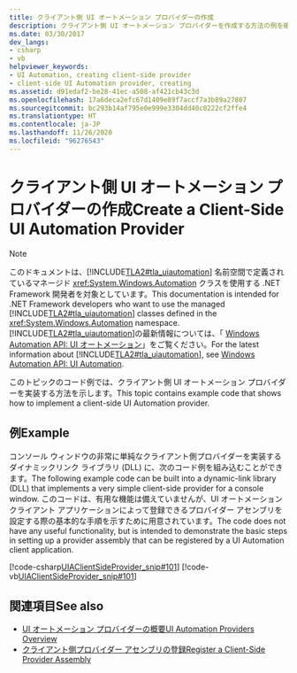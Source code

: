 ```yaml
---
title: クライアント側 UI オートメーション プロバイダーの作成
description: クライアント側 UI オートメーション プロバイダーを作成する方法の例を確認します。 例では、コンソール ウィンドウ用の簡単なクライアント側プロバイダーを実装します。
ms.date: 03/30/2017
dev_langs:
- csharp
- vb
helpviewer_keywords:
- UI Automation, creating client-side provider
- client-side UI Automation provider, creating
ms.assetid: d91edaf2-be28-41ec-a508-af421cb43c3d
ms.openlocfilehash: 17a6deca2efc67d1409e89f7accf7a3b89a27807
ms.sourcegitcommit: bc293b14af795e0e999e3304dd40c0222cf2ffe4
ms.translationtype: HT
ms.contentlocale: ja-JP
ms.lasthandoff: 11/26/2020
ms.locfileid: "96276543"
---
```

# <a name="create-a-client-side-ui-automation-provider"></a><span data-ttu-id="02b35-104">クライアント側 UI オートメーション プロバイダーの作成</span><span class="sxs-lookup"><span data-stu-id="02b35-104">Create a Client-Side UI Automation Provider</span></span>

> [!NOTE]
> <span data-ttu-id="02b35-105">このドキュメントは、[!INCLUDE[TLA2#tla_uiautomation](../../../includes/tla2sharptla-uiautomation-md.md)] 名前空間で定義されているマネージド <xref:System.Windows.Automation> クラスを使用する .NET Framework 開発者を対象としています。</span><span class="sxs-lookup"><span data-stu-id="02b35-105">This documentation is intended for .NET Framework developers who want to use the managed [!INCLUDE[TLA2#tla_uiautomation](../../../includes/tla2sharptla-uiautomation-md.md)] classes defined in the <xref:System.Windows.Automation> namespace.</span></span> <span data-ttu-id="02b35-106">[!INCLUDE[TLA2#tla_uiautomation](../../../includes/tla2sharptla-uiautomation-md.md)]の最新情報については、「 [Windows Automation API: UI オートメーション](/windows/win32/winauto/entry-uiauto-win32)」をご覧ください。</span><span class="sxs-lookup"><span data-stu-id="02b35-106">For the latest information about [!INCLUDE[TLA2#tla_uiautomation](../../../includes/tla2sharptla-uiautomation-md.md)], see [Windows Automation API: UI Automation](/windows/win32/winauto/entry-uiauto-win32).</span></span>  
  
 <span data-ttu-id="02b35-107">このトピックのコード例では、クライアント側 UI オートメーション プロバイダーを実装する方法を示します。</span><span class="sxs-lookup"><span data-stu-id="02b35-107">This topic contains example code that shows how to implement a client-side UI Automation provider.</span></span>  
  
## <a name="example"></a><span data-ttu-id="02b35-108">例</span><span class="sxs-lookup"><span data-stu-id="02b35-108">Example</span></span>  

 <span data-ttu-id="02b35-109">コンソール ウィンドウの非常に単純なクライアント側プロバイダーを実装するダイナミックリンク ライブラリ (DLL) に、次のコード例を組み込むことができます。</span><span class="sxs-lookup"><span data-stu-id="02b35-109">The following example code can be built into a dynamic-link library (DLL) that implements a very simple client-side provider for a console window.</span></span> <span data-ttu-id="02b35-110">このコードは、有用な機能は備えていませんが、UI オートメーション クライアント アプリケーションによって登録できるプロバイダー アセンブリを設定する際の基本的な手順を示すために用意されています。</span><span class="sxs-lookup"><span data-stu-id="02b35-110">The code does not have any useful functionality, but is intended to demonstrate the basic steps in setting up a provider assembly that can be registered by a UI Automation client application.</span></span>  
  
 [!code-csharp[UIAClientSideProvider_snip#101](../../../samples/snippets/csharp/VS_Snippets_Wpf/UIAClientSideProvider_snip/CSharp/CSProviderProgram.cs#101)]
 [!code-vb[UIAClientSideProvider_snip#101](../../../samples/snippets/visualbasic/VS_Snippets_Wpf/UIAClientSideProvider_snip/visualbasic/csproviderprogram.vb#101)]  
  
## <a name="see-also"></a><span data-ttu-id="02b35-111">関連項目</span><span class="sxs-lookup"><span data-stu-id="02b35-111">See also</span></span>

- [<span data-ttu-id="02b35-112">UI オートメーション プロバイダーの概要</span><span class="sxs-lookup"><span data-stu-id="02b35-112">UI Automation Providers Overview</span></span>](ui-automation-providers-overview.md)
- [<span data-ttu-id="02b35-113">クライアント側プロバイダー アセンブリの登録</span><span class="sxs-lookup"><span data-stu-id="02b35-113">Register a Client-Side Provider Assembly</span></span>](register-a-client-side-provider-assembly.md)
